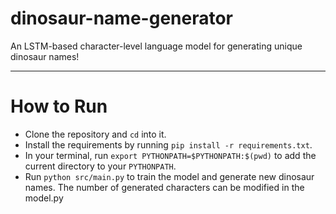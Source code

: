 # dinosaur-name-generator
An LSTM-based character-level language model for generating unique dinosaur names!

---
# How to Run
- Clone the repository and `cd` into it.
- Install the requirements by running `pip install -r requirements.txt`.
- In your terminal, run `export PYTHONPATH=$PYTHONPATH:$(pwd)` to add the current directory to your `PYTHONPATH`.
- Run `python src/main.py` to train the model and generate new dinosaur names. The number of generated characters can be modified in the model.py
